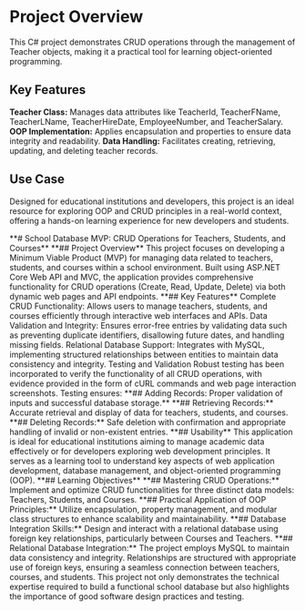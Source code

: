 # Project Overview
This C# project demonstrates CRUD operations through the management of Teacher objects, making it a practical tool for learning object-oriented programming.

## Key Features
**Teacher Class:** Manages data attributes like TeacherId, TeacherFName, TeacherLName, TeacherHireDate, EmployeeNumber, and TeacherSalary.
**OOP Implementation:** Applies encapsulation and properties to ensure data integrity and readability.
**Data Handling:** Facilitates creating, retrieving, updating, and deleting teacher records.

## Use Case
Designed for educational institutions and developers, this project is an ideal resource for exploring OOP and CRUD principles in a real-world context, offering a hands-on learning experience for new developers and students.

<!----------------------------------------------------------------------------------------------!>
**# School Database MVP: CRUD Operations for Teachers, Students, and Courses**
**## Project Overview**
This project focuses on developing a Minimum Viable Product (MVP) for managing data related to teachers, students, and courses within a school environment. Built using ASP.NET Core Web API and MVC, the application provides comprehensive functionality for CRUD operations (Create, Read, Update, Delete) via both dynamic web pages and API endpoints.

**## Key Features**
Complete CRUD Functionality: Allows users to manage teachers, students, and courses efficiently through interactive web interfaces and APIs.
Data Validation and Integrity: Ensures error-free entries by validating data such as preventing duplicate identifiers, disallowing future dates, and handling missing fields.
Relational Database Support: Integrates with MySQL, implementing structured relationships between entities to maintain data consistency and integrity.
Testing and Validation
Robust testing has been incorporated to verify the functionality of all CRUD operations, with evidence provided in the form of cURL commands and web page interaction screenshots. Testing ensures:

**## Adding Records: Proper validation of inputs and successful database storage.**
**## Retrieving Records:** Accurate retrieval and display of data for teachers, students, and courses.
**## Deleting Records:** Safe deletion with confirmation and appropriate handling of invalid or non-existent entries.

**## Usability**
This application is ideal for educational institutions aiming to manage academic data effectively or for developers exploring web development principles. It serves as a learning tool to understand key aspects of web application development, database management, and object-oriented programming (OOP).

**## Learning Objectives**
**## Mastering CRUD Operations:** Implement and optimize CRUD functionalities for three distinct data models: Teachers, Students, and Courses.
**## Practical Application of OOP Principles:** Utilize encapsulation, property management, and modular class structures to enhance scalability and maintainability.
**## Database Integration Skills:** Design and interact with a relational database using foreign key relationships, particularly between Courses and Teachers.

**## Relational Database Integration:**
The project employs MySQL to maintain data consistency and integrity. Relationships are structured with appropriate use of foreign keys, ensuring a seamless connection between teachers, courses, and students.

This project not only demonstrates the technical expertise required to build a functional school database but also highlights the importance of good software design practices and testing.
